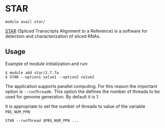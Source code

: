 # STAR 

    module avail star/

[STAR](https://github.com/alexdobin/STAR) (Spliced Transcripts Alignment to a Reference) is a software for detection and characterization of sliced RNAs. 

## Usage

Example of module initialization and run:

    $ module add star/2.7.7a
    $ STAR --option1 value1 --option2 value2

The application supports parallel computing. For this reason the important option is `--runThreadN.` This option the defines the number of threads to be used for genome generation. By default it is 1.

It is appropriate to set the number of threads to value of the variable `PBS_NUM_PPN`:

    STAR --runThread $PBS_NUM_PPN ...



